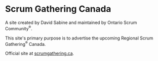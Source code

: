 # Scrum Gathering Canada

A site created by David Sabine and maintained by Ontario Scrum Community<sup>®</sup>.

This site's primary purpose is to advertise the upcoming Regional Scrum Gathering<sup>®</sup> Canada.

Official site at [scrumgathering.ca](//scrumgathering.ca "ScrumGathering dot ca").